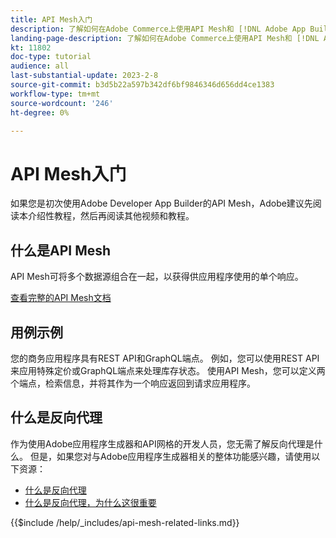 ```yaml
---
title: API Mesh入门
description: 了解如何在Adobe Commerce上使用API Mesh和 [!DNL Adobe App Builder]. 了解有关安装Adobe应用程序生成器、处理项目、创建图形反向代理等的信息。
landing-page-description: 了解如何在Adobe Commerce上使用API Mesh和 [!DNL Adobe App Builder]. 了解如何安装AdobeIO、处理项目、创建图形反向代理等。
kt: 11802
doc-type: tutorial
audience: all
last-substantial-update: 2023-2-8
source-git-commit: b3d5b22a597b342df6bf9846346d656dd4ce1383
workflow-type: tm+mt
source-wordcount: '246'
ht-degree: 0%

---
```


# API Mesh入门

如果您是初次使用Adobe Developer App Builder的API Mesh，Adobe建议先阅读本介绍性教程，然后再阅读其他视频和教程。

## 什么是API Mesh

API Mesh可将多个数据源组合在一起，以获得供应用程序使用的单个响应。

[查看完整的API Mesh文档](https://developer.adobe.com/graphql-mesh-gateway/gateway/overview/)

## 用例示例

您的商务应用程序具有REST API和GraphQL端点。 例如，您可以使用REST API来应用特殊定价或GraphQL端点来处理库存状态。 使用API Mesh，您可以定义两个端点，检索信息，并将其作为一个响应返回到请求应用程序。

## 什么是反向代理

作为使用Adobe应用程序生成器和API网格的开发人员，您无需了解反向代理是什么。 但是，如果您对与Adobe应用程序生成器相关的整体功能感兴趣，请使用以下资源：

* [什么是反向代理](https://www.imperva.com/learn/performance/reverse-proxy/)
* [什么是反向代理，为什么这很重要](https://blog.hubspot.com/website/reverse-proxy)

{{$include /help/_includes/api-mesh-related-links.md}}
